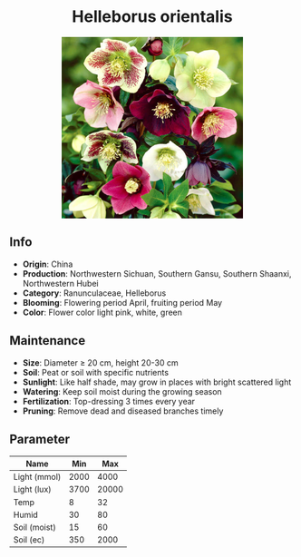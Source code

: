 <h1 align='center'>Helleborus orientalis</h1>
<p align="center">
    <img 
        align='center'
        width='320'
        src="../images/helleborus orientalis.png" 
        alt='Helleborus orientalis' />
</p>

## Info

 - **Origin**: China
 - **Production**: Northwestern Sichuan, Southern Gansu, Southern Shaanxi, Northwestern Hubei
 - **Category**: Ranunculaceae, Helleborus
 - **Blooming**: Flowering period April, fruiting period May
 - **Color**: Flower color light pink, white, green

## Maintenance

 - **Size**: Diameter ≥ 20 cm, height 20-30 cm
 - **Soil**: Peat or soil with specific nutrients
 - **Sunlight**: Like half shade, may grow in places with bright scattered light
 - **Watering**: Keep soil moist during the growing season
 - **Fertilization**: Top-dressing 3 times every year
 - **Pruning**: Remove dead and diseased branches timely

## Parameter

| Name         | Min  | Max   |
|--------------|------|-------|
| Light (mmol) | 2000 | 4000  |
| Light (lux)  | 3700 | 20000 |
| Temp         | 8    | 32    |
| Humid        | 30   | 80    |
| Soil (moist) | 15   | 60    |
| Soil (ec)    | 350  | 2000  |